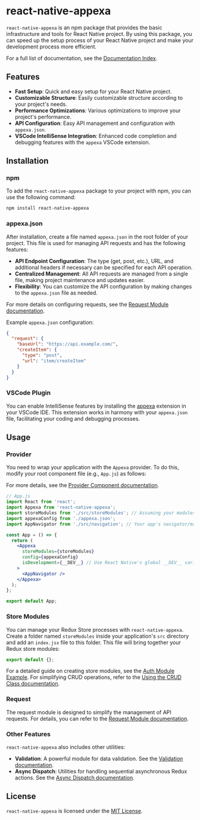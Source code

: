 # react-native-appexa

`react-native-appexa` is an npm package that provides the basic infrastructure and tools for React Native project. By using this package, you can speed up the setup process of your React Native project and make your development process more efficient.

For a full list of documentation, see the [Documentation Index](./docs/index.md).

## Features

- **Fast Setup**: Quick and easy setup for your React Native project.
- **Customizable Structure**: Easily customizable structure according to your project's needs.
- **Performance Optimizations**: Various optimizations to improve your project's performance.
- **API Configuration**: Easy API management and configuration with `appexa.json`.
- **VSCode IntelliSense Integration**: Enhanced code completion and debugging features with the `appexa` VSCode extension.

## Installation

### npm

To add the `react-native-appexa` package to your project with npm, you can use the following command:

```bash
npm install react-native-appexa
```

### appexa.json

After installation, create a file named `appexa.json` in the root folder of your project. This file is used for managing API requests and has the following features:

- **API Endpoint Configuration**: The type (get, post, etc.), URL, and additional headers if necessary can be specified for each API operation.
- **Centralized Management**: All API requests are managed from a single file, making project maintenance and updates easier.
- **Flexibility**: You can customize the API configuration by making changes to the `appexa.json` file as needed.

For more details on configuring requests, see the [Request Module documentation](./docs/request.md).

Example `appexa.json` configuration:

```json
{
  "request": {
    "baseUrl": "https://api.example.com/",
    "createItem": {
      "type": "post",
      "url": "item/createItem"
    }
  }
}
```

### VSCode Plugin

You can enable IntelliSense features by installing the [appexa](https://marketplace.visualstudio.com/items?itemName=371digital.appexa) extension in your VSCode IDE. This extension works in harmony with your `appexa.json` file, facilitating your coding and debugging processes.

## Usage

### Provider

You need to wrap your application with the `Appexa` provider. To do this, modify your root component file (e.g., `App.js`) as follows:

For more details, see the [Provider Component documentation](./docs/provider.md).

```jsx
// App.js
import React from 'react';
import Appexa from 'react-native-appexa';
import storeModules from './src/storeModules'; // Assuming your modules are in src
import appexaConfig from './appexa.json';
import AppNavigator from './src/navigation'; // Your app's navigator/main component

const App = () => {
  return (
    <Appexa
      storeModules={storeModules}
      config={appexaConfig}
      isDevelopment={__DEV__} // Use React Native's global __DEV__ variable
    >
      <AppNavigator />
    </Appexa>
  );
};

export default App;
```

### Store Modules

You can manage your Redux Store processes with `react-native-appexa`. Create a folder named `storeModules` inside your application's `src` directory and add an `index.jsx` file to this folder. This file will bring together your Redux store modules:

```jsx
export default {};
```

For a detailed guide on creating store modules, see the [Auth Module Example](./docs/storeModules.md). For simplifying CRUD operations, refer to the [Using the CRUD Class documentation](./docs/storeModulesCrud.md).

### Request

The request module is designed to simplify the management of API requests. For details, you can refer to the [Request Module documentation](./docs/request.md).

### Other Features

`react-native-appexa` also includes other utilities:

- **Validation**: A powerful module for data validation. See the [Validation documentation](./docs/validation.md).
- **Async Dispatch**: Utilities for handling sequential asynchronous Redux actions. See the [Async Dispatch documentation](./docs/asyncDispatch.md).

## License

`react-native-appexa` is licensed under the [MIT License](LICENSE).
